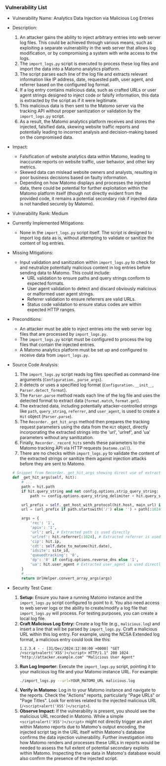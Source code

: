 ### Vulnerability List

- Vulnerability Name: Analytics Data Injection via Malicious Log Entries
- Description:
    1. An attacker gains the ability to inject arbitrary entries into web server log files. This could be achieved through various means, such as exploiting a separate vulnerability in the web server that allows log modification, or by compromising a system with write access to the logs.
    2. The `import_logs.py` script is executed to process these log files and import the data into a Matomo analytics platform.
    3. The script parses each line of the log file and extracts relevant information like IP address, date, requested path, user agent, and referrer based on the configured log format.
    4. If a log entry contains malicious data, such as crafted URLs or user agent strings designed to inject code or falsify information, this data is extracted by the script as if it were legitimate.
    5. This malicious data is then sent to the Matomo server via the tracking API without proper sanitization or validation by the `import_logs.py` script.
    6. As a result, the Matomo analytics platform receives and stores the injected, falsified data, skewing website traffic reports and potentially leading to incorrect analysis and decision-making based on the compromised data.
- Impact:
    - Falsification of website analytics data within Matomo, leading to inaccurate reports on website traffic, user behavior, and other key metrics.
    - Skewed data can mislead website owners and analysts, resulting in poor business decisions based on faulty information.
    - Depending on how Matomo displays and processes the injected data, there could be potential for further exploitation within the Matomo platform itself (though not directly evident from the provided code, it remains a potential secondary risk if injected data is not handled securely by Matomo).
- Vulnerability Rank: Medium
- Currently Implemented Mitigations:
    - None in the `import_logs.py` script itself. The script is designed to import log data as is, without attempting to validate or sanitize the content of log entries.
- Missing Mitigations:
    - Input validation and sanitization within `import_logs.py` to check for and neutralize potentially malicious content in log entries before sending data to Matomo. This could include:
        - URL validation to ensure paths and query strings conform to expected formats.
        - User agent validation to detect and discard obviously malicious or malformed user agent strings.
        - Referrer validation to ensure referrers are valid URLs.
        - Status code validation to ensure status codes are within expected HTTP ranges.
- Preconditions:
    - An attacker must be able to inject entries into the web server log files that are processed by `import_logs.py`.
    - The `import_logs.py` script must be configured to process the log files that contain the injected entries.
    - A Matomo analytics platform must be set up and configured to receive data from `import_logs.py`.
- Source Code Analysis:
    1. The `import_logs.py` script reads log files specified as command-line arguments (`Configuration._parse_args`).
    2. It detects or uses a specified log format (`Configuration.__init__`, `Parser.detect_format`).
    3. The `Parser.parse` method reads each line of the log file and uses the detected format to extract data (`format.match`, `format.get`).
    4. The extracted data, including potentially attacker-controlled strings like `path`, `query_string`, `referrer`, and `user_agent`, is used to create a `Hit` object (`Parser.parse`).
    5. The `Recorder._get_hit_args` method then prepares the tracking request parameters using the data from the `Hit` object, directly incorporating the extracted strings into the 'url', 'urlref', and 'ua' parameters without any sanitization.
    6. Finally, `Recorder._record_hits` sends these parameters to the Matomo tracking API via HTTP requests (`matomo.call`).
    7. There are no checks within `import_logs.py` to validate the content of the extracted strings or sanitize them against injection attacks before they are sent to Matomo.

    ```python
    # Snippet from Recorder._get_hit_args showing direct use of extracted path, referrer and user_agent
    def _get_hit_args(self, hit):
        # ...
        path = hit.path
        if hit.query_string and not config.options.strip_query_string:
            path += config.options.query_string_delimiter + hit.query_string

        url_prefix = self._get_host_with_protocol(hit.host, main_url) if hasattr(hit, 'host') else main_url
        url = (url_prefix if path.startswith('/') else '') + path[:1024]

        args = {
            'rec': '1',
            'apiv': '1',
            'url': url, # Extracted path is used directly
            'urlref': hit.referrer[:1024], # Extracted referrer is used directly
            'cip': hit.ip,
            'cdt': self.date_to_matomo(hit.date),
            'idsite': site_id,
            'queuedtracking': '0',
            'dp': '0' if config.options.reverse_dns else '1',
            'ua': hit.user_agent # Extracted user_agent is used directly
        }
        # ...
        return UrlHelper.convert_array_args(args)
    ```

- Security Test Case:
    1. **Setup:** Ensure you have a running Matomo instance and the `import_logs.py` script configured to point to it. You also need access to web server logs or the ability to create/modify a log file that `import_logs.py` will process. For testing purposes, you can create a local log file.
    2. **Craft Malicious Log Entry:** Create a log file (e.g., `malicious.log`) and insert a line that will be parsed by `import_logs.py`. Craft a malicious URL within this log entry. For example, using the NCSA Extended log format, a malicious entry could look like this:
        ```
        1.2.3.4 - - [31/Dec/2024:12:00:00 +0000] "GET /<script>alert('XSS')</script> HTTP/1.1" 200 1024 "http://attacker.example.com" "Malicious User Agent"
        ```
    3. **Run Log Importer:** Execute the `import_logs.py` script, pointing it to your malicious log file and your Matomo instance URL. For example:
        ```bash
        ./import_logs.py --url=YOUR_MATOMO_URL malicious.log
        ```
    4. **Verify in Matomo:** Log in to your Matomo instance and navigate to the reports. Check the "Actions" reports, particularly "Page URLs" or "Page Titles". Look for entries related to the injected malicious URL (`/<script>alert('XSS')</script>`).
    5. **Observe Impact:** If the vulnerability is present, you should see the malicious URL recorded in Matomo. While a simple `<script>alert('XSS')</script>` might not directly trigger an alert within Matomo reports due to Matomo's output encoding, the injected script tag in the URL itself within Matomo's database confirms the data injection vulnerability. Further investigation into how Matomo renders and processes these URLs in reports would be needed to assess the full extent of potential secondary exploits within Matomo. Inspecting the raw data in Matomo's database would also confirm the presence of the injected script.